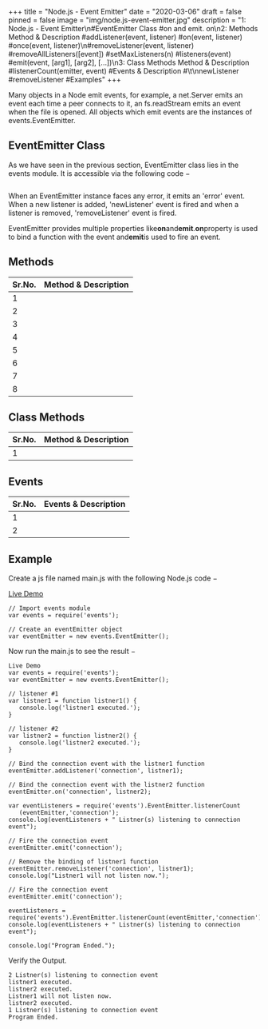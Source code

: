 +++
title = "Node.js - Event Emitter"
date = "2020-03-06"
draft = false
pinned = false
image = "img/node.js-event-emitter.jpg"
description = "1: Node.js - Event Emitter\n#EventEmitter Class  #on and emit. on\n2: Methods Method & Description  #addListener(event, listener) #on(event, listener) #once(event, listener)\n#removeListener(event, listener)  #removeAllListeners([event]) #setMaxListeners(n)  #listeners(event) #emit(event, [arg1], [arg2], [...])\n3: Class Methods Method & Description #listenerCount(emitter, event)  #Events & Description #\t\nnewListener  #removeListener   #Examples"
+++
<!--StartFragment-->

Many objects in a Node emit events, for example, a net.Server emits an event each time a peer connects to it, an fs.readStream emits an event when the file is opened. All objects which emit events are the instances of events.EventEmitter.

## EventEmitter Class

As we have seen in the previous section, EventEmitter class lies in the events module. It is accessible via the following code −

```

```

When an EventEmitter instance faces any error, it emits an 'error' event. When a new listener is added, 'newListener' event is fired and when a listener is removed, 'removeListener' event is fired.

EventEmitter provides multiple properties like**on**and**emit**.**on**property is used to bind a function with the event and**emit**is used to fire an event.

## Methods

| Sr.No. | Method & Description |
| ------ | -------------------- |
| 1      |                      |
| 2      |                      |
| 3      |                      |
| 4      |                      |
| 5      |                      |
| 6      |                      |
| 7      |                      |
| 8      |                      |

## Class Methods

| Sr.No. | Method & Description |
| ------ | -------------------- |
| 1      |                      |

## Events

| Sr.No. | Events & Description |
| ------ | -------------------- |
| 1      |                      |
| 2      |                      |

## Example

Create a js file named main.js with the following Node.js code −

[Live Demo](http://tpcg.io/4qSKcR)

```
// Import events module
var events = require('events');

// Create an eventEmitter object
var eventEmitter = new events.EventEmitter();
```

Now run the main.js to see the result −

```
Live Demo
var events = require('events');
var eventEmitter = new events.EventEmitter();

// listener #1
var listner1 = function listner1() {
   console.log('listner1 executed.');
}

// listener #2
var listner2 = function listner2() {
   console.log('listner2 executed.');
}

// Bind the connection event with the listner1 function
eventEmitter.addListener('connection', listner1);

// Bind the connection event with the listner2 function
eventEmitter.on('connection', listner2);

var eventListeners = require('events').EventEmitter.listenerCount
   (eventEmitter,'connection');
console.log(eventListeners + " Listner(s) listening to connection event");

// Fire the connection event 
eventEmitter.emit('connection');

// Remove the binding of listner1 function
eventEmitter.removeListener('connection', listner1);
console.log("Listner1 will not listen now.");

// Fire the connection event 
eventEmitter.emit('connection');

eventListeners = require('events').EventEmitter.listenerCount(eventEmitter,'connection');
console.log(eventListeners + " Listner(s) listening to connection event");

console.log("Program Ended.");
```

Verify the Output.

```
2 Listner(s) listening to connection event
listner1 executed.
listner2 executed.
Listner1 will not listen now.
listner2 executed.
1 Listner(s) listening to connection event
Program Ended.
```

<!--EndFragment-->